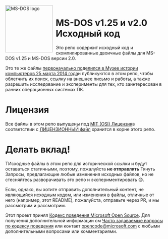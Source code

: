 <img width="150" height="150" align="left" style="float: left; margin: 0 10px 0 0;" alt="MS-DOS logo" src="https://github.com/Microsoft/MS-DOS/blob/master/msdos-logo.png">   

# MS-DOS v1.25 и v2.0 Исходный код
Это репо содержит исходный код и скомпилированные двоичные файлы для MS-DOS v1.25 и MS-DOS версии 2.0.

Это те же файлы [первоначально поделился в Музее истории компьютеров 25 марта 2014 года]( http://www.computerhistory.org/atchm/microsoft-ms-dos-early-source-code/)и публикуются в этом репо, чтобы облегчить их поиск, ссылку на внешнее письмо и работы, а также разрешить исследование и эксперименты для тех, кто заинтересован в ранних операционных системах ПК.  

# Лицензия
Все файлы в этом репо выпущены под [MIT (OSI) Лицензия]( https://en.wikipedia.org/wiki/MIT_License)в соответствии с [ЛИЦЕНЗИОННЫЙ файл](https://github.com/Microsoft/MS-DOS/blob/master/LICENSE.md) хранится в корне этого репо.

# Делать вклад!
TИсходные файлы в этом репо для исторической ссылки и будут оставаться статичными, поэтому, пожалуйста **не отправлять** Тянуть Запросы, предлагающие любые изменения исходных файлов, но не стесняйтесь разворачивать это репо и экспериментировать 😊.  

Если, однако, вы хотите отправить дополнительный контент, не являющийся исходным кодом, или изменения в файлы, отличные от него (например, этот README), пожалуйста, отправьте через PR, и мы рассмотрим и рассмотрим.

Этот проект принял [Кодекс поведения Microsoft Open Source](https://opensource.microsoft.com/codeofconduct/).  Для получения дополнительной информации см [Часто задаваемые вопросы по кодексу поведения](https://opensource.microsoft.com/codeofconduct/faq/) или контакт [opencode@microsoft.com](mailto:opencode@microsoft.com) с любыми дополнительными вопросами или комментариями.
